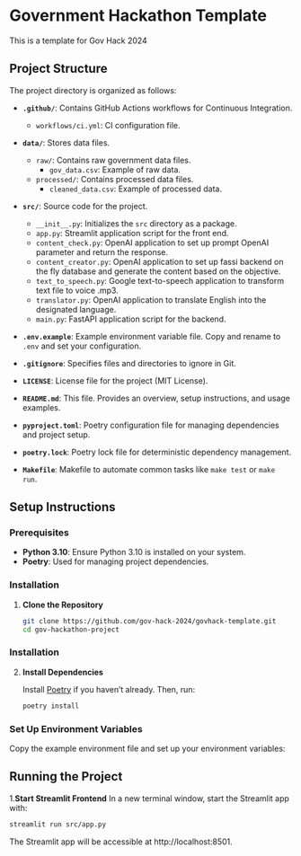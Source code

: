 # Government Hackathon Template

This is a template for Gov Hack 2024

## Project Structure

The project directory is organized as follows:

- **`.github/`**: Contains GitHub Actions workflows for Continuous Integration.
  - `workflows/ci.yml`: CI configuration file.

- **`data/`**: Stores data files.
  - `raw/`: Contains raw government data files.
    - `gov_data.csv`: Example of raw data.
  - `processed/`: Contains processed data files.
    - `cleaned_data.csv`: Example of processed data.

- **`src/`**: Source code for the project.
  - `__init__.py`: Initializes the `src` directory as a package.
  - `app.py`: Streamlit application script for the front end.
  - `content_check.py`: OpenAI application to set up prompt OpenAI parameter and return the response.
  - `content_creator.py`: OpenAI application to set up fassi backend on the fly database and generate the content based on the objective.
  - `text_to_speech.py`: Google text-to-speech application to transform text file to voice .mp3.
  - `translator.py`: OpenAI application to translate English into the designated language.
  - `main.py`: FastAPI application script for the backend.



- **`.env.example`**: Example environment variable file. Copy and rename to `.env` and set your configuration.

- **`.gitignore`**: Specifies files and directories to ignore in Git.

- **`LICENSE`**: License file for the project (MIT License).

- **`README.md`**: This file. Provides an overview, setup instructions, and usage examples.

- **`pyproject.toml`**: Poetry configuration file for managing dependencies and project setup.

- **`poetry.lock`**: Poetry lock file for deterministic dependency management.

- **`Makefile`**: Makefile to automate common tasks like `make test` or `make run`.

## Setup Instructions

### Prerequisites

- **Python 3.10**: Ensure Python 3.10 is installed on your system.
- **Poetry**: Used for managing project dependencies.

### Installation

1. **Clone the Repository**

   ```bash
   git clone https://github.com/gov-hack-2024/govhack-template.git
   cd gov-hackathon-project

### Installation

2. **Install Dependencies**

   Install [Poetry](https://python-poetry.org/docs/#installation) if you haven’t already. Then, run:

   ```bash
   poetry install

### Set Up Environment Variables

Copy the example environment file and set up your environment variables:

## Running the Project

1.**Start Streamlit Frontend**
In a new terminal window, start the Streamlit app with:
```bash
streamlit run src/app.py
```
The Streamlit app will be accessible at http://localhost:8501.
